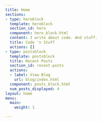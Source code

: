 ```yaml
---
title: Home
sections:
- type: heroblock
  template: heroblock
  section_id: hero
  component: hero_block.html
  content: I write about code. And stuff.
  title: Code 'n Stuff
  actions: []
- type: postsblock
  template: postsblock
  title: Recent Posts
  section_id: recent-posts
  actions:
  - label: View Blog
    url: blog/index.html
  component: posts_block.html
  num_posts_displayed: 4
layout: home
menu:
  main:
    weight: 1

---
```


